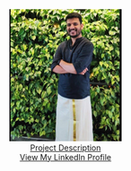 <center><img src="/images/my_pic.jpg" alt="Avatar" style="width:200px"></center> 

<center><a href="https://docs.google.com/spreadsheets/d/1tHFYnNZkA8kO0w2tk10G_c88rnqVLbw9hhaiSz2tGc8/edit?usp=sharing">Project Description</a></center>
<center><a href="https://www.linkedin.com/in/keyur-talathi-a64227120">View My LinkedIn Profile</a> </center>
